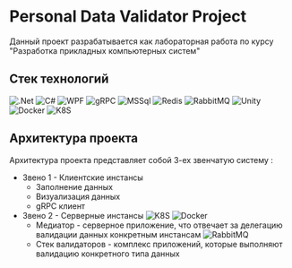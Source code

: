 # Personal Data Validator Project
Данный проект разрабатывается как лабораторная работа по курсу "Разработка прикладных компьютерных систем"
## Стек технологий
![.Net](https://img.shields.io/badge/.NET-000?style=for-the-badge&logo=.net&logoColor=informational)
![C#](https://img.shields.io/badge/c%23-000.svg?style=for-the-badge&logo=c-sharp&logoColor=blue)
![WPF](https://img.shields.io/badge/WPF-00000F?style=for-the-badge&logo=c-sharp&logoColor=blue)
![gRPC](https://img.shields.io/badge/gRPC-00000F?style=for-the-badge&logoColor=blue)
![MSSql](https://img.shields.io/badge/MSSQL-00000F?style=for-the-badge&logo=Microsoft-SQL-Server&logoColor=white)
![Redis](https://img.shields.io/badge/Redis-000?style=for-the-badge&logo=redis&logoColor=red)
![RabbitMQ](https://img.shields.io/badge/RabbitMQ-000?style=for-the-badge&logo=RabbitMQ&logoColor=blue)
![Unity](https://img.shields.io/badge/Unity_(DI)-000?style=for-the-badge&logoColor=blue)
![Docker](https://img.shields.io/badge/Docker-000?style=for-the-badge&logo=Docker&logoColor=blue)
![K8S](https://img.shields.io/badge/Kubernetes-000?style=for-the-badge&logo=Kubernetes&logoColor=blue)
## Архитектура проекта
Архитектура проекта представляет собой 3-ех звенчатую систему :
* Звено 1 - Клиентские инстансы
    * Заполнение данных
    * Визуализация данных
    * gRPC клиент
* Звено 2 - Серверные инстансы
  ![K8S](https://img.shields.io/badge/Kubernetes-ccc?style=for-the-badge&logo=Kubernetes&logoColor=blue)
  ![Docker](https://img.shields.io/badge/Docker-ccc?style=for-the-badge&logo=Docker&logoColor=blue)
    * Медиатор - серверное приложение, что отвечает за делегацию валидации данных конкретным инстансам
      ![RabbitMQ](https://img.shields.io/badge/RabbitMQ-000?style=for-the-badge&logo=RabbitMQ&logoColor=blue)
    * Стек валидаторов - комплекс приложений, которые выполняют валидацию конкретного типа данных
<!-- * Звено 3  - БД ![MySql](https://img.shields.io/badge/MySQL-00000F?style=for-the-badge&logo=mysql&logoColor=white)
    * БД для хранения партий
    * БД для хранения данных пользователей-->